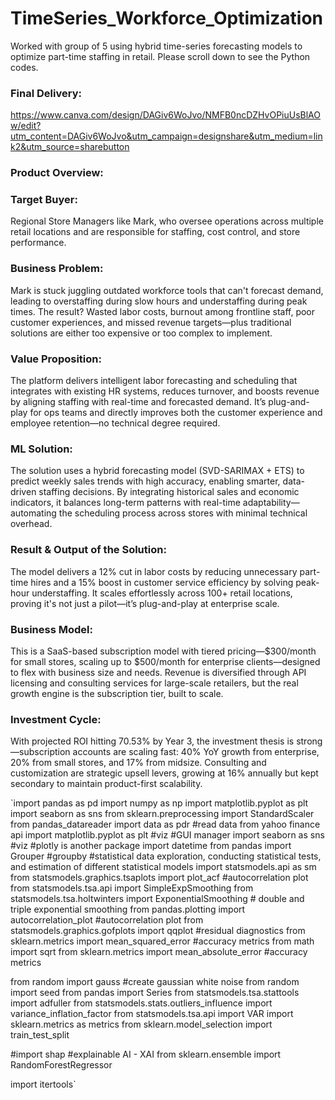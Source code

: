 # TimeSeries_Workforce_Optimization
Worked with group of 5 using hybrid time-series forecasting models to optimize part-time staffing in retail.
Please scroll down to see the Python codes.
### Final Delivery:
https://www.canva.com/design/DAGiv6WoJvo/NMFB0ncDZHvOPiuUsBlAOw/edit?utm_content=DAGiv6WoJvo&utm_campaign=designshare&utm_medium=link2&utm_source=sharebutton 

### Product Overview:
### Target Buyer: 
Regional Store Managers like Mark, who oversee operations across multiple retail locations and are responsible for staffing, cost control, and store performance.
### Business Problem:
Mark is stuck juggling outdated workforce tools that can't forecast demand, leading to overstaffing during slow hours and understaffing during peak times. The result? Wasted labor costs, burnout among frontline staff, poor customer experiences, and missed revenue targets—plus traditional solutions are either too expensive or too complex to implement.
### Value Proposition:
The platform delivers intelligent labor forecasting and scheduling that integrates with existing HR systems, reduces turnover, and boosts revenue by aligning staffing with real-time and forecasted demand. It’s plug-and-play for ops teams and directly improves both the customer experience and employee retention—no technical degree required.
### ML Solution:
The solution uses a hybrid forecasting model (SVD-SARIMAX + ETS) to predict weekly sales trends with high accuracy, enabling smarter, data-driven staffing decisions. By integrating historical sales and economic indicators, it balances long-term patterns with real-time adaptability—automating the scheduling process across stores with minimal technical overhead.
### Result & Output of the Solution:
The model delivers a 12% cut in labor costs by reducing unnecessary part-time hires and a 15% boost in customer service efficiency by solving peak-hour understaffing. It scales effortlessly across 100+ retail locations, proving it's not just a pilot—it’s plug-and-play at enterprise scale.
### Business Model:
This is a SaaS-based subscription model with tiered pricing—$300/month for small stores, scaling up to $500/month for enterprise clients—designed to flex with business size and needs. Revenue is diversified through API licensing and consulting services for large-scale retailers, but the real growth engine is the subscription tier, built to scale.
### Investment Cycle:
With projected ROI hitting 70.53% by Year 3, the investment thesis is strong—subscription accounts are scaling fast: 40% YoY growth from enterprise, 20% from small stores, and 17% from midsize. Consulting and customization are strategic upsell levers, growing at 16% annually but kept secondary to maintain product-first scalability.


`import pandas as pd
import numpy as np
import matplotlib.pyplot as plt
import seaborn as sns
from sklearn.preprocessing import StandardScaler
from pandas_datareader import data as pdr #read data from yahoo finance api
import matplotlib.pyplot as plt #viz #GUI manager
import seaborn as sns #viz #plotly is another package
import datetime
from pandas import Grouper #groupby
#statistical data exploration, conducting statistical tests, and estimation of different statistical models
import statsmodels.api as sm
from statsmodels.graphics.tsaplots import plot_acf #autocorrelation plot
from statsmodels.tsa.api import SimpleExpSmoothing
from statsmodels.tsa.holtwinters import ExponentialSmoothing # double and triple exponential smoothing
from pandas.plotting import autocorrelation_plot #autocorrelation plot
from statsmodels.graphics.gofplots import qqplot #residual diagnostics
from sklearn.metrics import mean_squared_error #accuracy metrics
from math import sqrt
from sklearn.metrics import mean_absolute_error #accuracy metrics

from random import gauss #create gaussian white noise
from random import seed
from pandas import Series
from statsmodels.tsa.stattools import adfuller
from statsmodels.stats.outliers_influence import variance_inflation_factor
from statsmodels.tsa.api import VAR
import sklearn.metrics as metrics
from sklearn.model_selection import train_test_split

#import shap #explainable AI - XAI
from sklearn.ensemble import RandomForestRegressor

import itertools`
